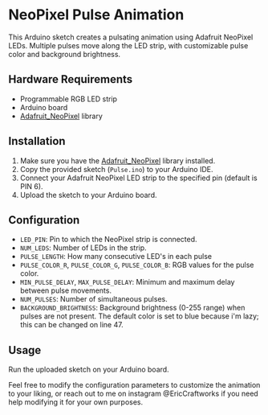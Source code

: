 # NeoPixel Pulse Animation

This Arduino sketch creates a pulsating animation using Adafruit NeoPixel LEDs. Multiple pulses move along the LED strip, with customizable pulse color and background brightness.

## Hardware Requirements

- Programmable RGB LED strip
- Arduino board
- [Adafruit_NeoPixel](https://github.com/adafruit/Adafruit_NeoPixel) library

## Installation

1. Make sure you have the [Adafruit_NeoPixel](https://github.com/adafruit/Adafruit_NeoPixel) library installed.
2. Copy the provided sketch (`Pulse.ino`) to your Arduino IDE.
3. Connect your Adafruit NeoPixel LED strip to the specified pin (default is PIN 6).
4. Upload the sketch to your Arduino board.

## Configuration

- `LED_PIN`: Pin to which the NeoPixel strip is connected.
- `NUM_LEDS`: Number of LEDs in the strip.
- `PULSE_LENGTH`: How many consecutive LED's in each pulse
- `PULSE_COLOR_R`, `PULSE_COLOR_G`, `PULSE_COLOR_B`: RGB values for the pulse color.
- `MIN_PULSE_DELAY`, `MAX_PULSE_DELAY`: Minimum and maximum delay between pulse movements.
- `NUM_PULSES`: Number of simultaneous pulses.
- `BACKGROUND_BRIGHTNESS`: Background brightness (0-255 range) when pulses are not present. The default color is set to blue because i'm lazy; this can be changed on line 47.

## Usage

Run the uploaded sketch on your Arduino board.

Feel free to modify the configuration parameters to customize the animation to your liking, or reach out to me on instagram @EricCraftworks if you need help modifying it for your own purposes.

